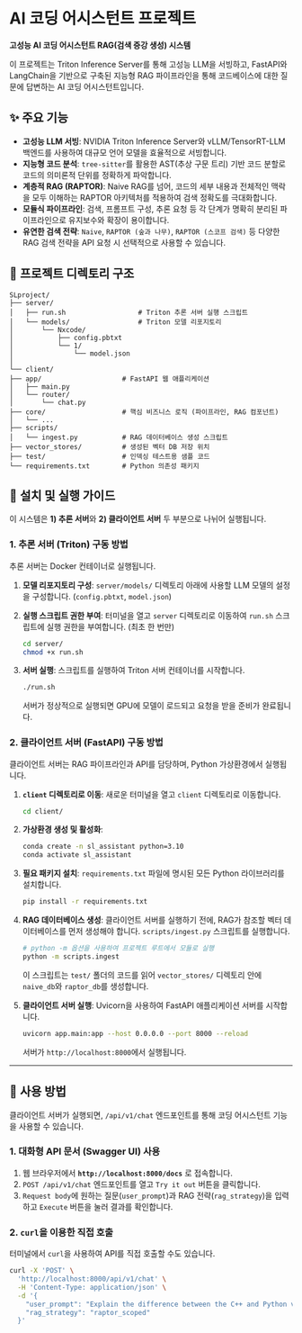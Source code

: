 # AI 코딩 어시스턴트 프로젝트

**고성능 AI 코딩 어시스턴트 RAG(검색 증강 생성) 시스템**

이 프로젝트는 Triton Inference Server를 통해 고성능 LLM을 서빙하고, FastAPI와 LangChain을 기반으로 구축된 지능형 RAG 파이프라인을 통해 코드베이스에 대한 질문에 답변하는 AI 코딩 어시스턴트입니다.

## ✨ 주요 기능

* **고성능 LLM 서빙**: NVIDIA Triton Inference Server와 vLLM/TensorRT-LLM 백엔드를 사용하여 대규모 언어 모델을 효율적으로 서빙합니다.
* **지능형 코드 분석**: `tree-sitter`를 활용한 AST(추상 구문 트리) 기반 코드 분할로 코드의 의미론적 단위를 정확하게 파악합니다.
* **계층적 RAG (RAPTOR)**: Naive RAG를 넘어, 코드의 세부 내용과 전체적인 맥락을 모두 이해하는 RAPTOR 아키텍처를 적용하여 검색 정확도를 극대화합니다.
* **모듈식 파이프라인**: 검색, 프롬프트 구성, 추론 요청 등 각 단계가 명확히 분리된 파이프라인으로 유지보수와 확장이 용이합니다.
* **유연한 검색 전략**: `Naive`, `RAPTOR (숲과 나무)`, `RAPTOR (스코프 검색)` 등 다양한 RAG 검색 전략을 API 요청 시 선택적으로 사용할 수 있습니다.

## 📂 프로젝트 디렉토리 구조

```
SLproject/
├── server/
│   ├── run.sh                  # Triton 추론 서버 실행 스크립트
│   └── models/                 # Triton 모델 리포지토리
│       └── Nxcode/
│           ├── config.pbtxt
│           └── 1/
│               └── model.json
│
└── client/
├── app/                    # FastAPI 웹 애플리케이션
│   ├── main.py
│   └── router/
│       └── chat.py
├── core/                   # 핵심 비즈니스 로직 (파이프라인, RAG 컴포넌트)
│   └── ...
├── scripts/
│   └── ingest.py           # RAG 데이터베이스 생성 스크립트
├── vector_stores/          # 생성된 벡터 DB 저장 위치
├── test/                   # 인덱싱 테스트용 샘플 코드
└── requirements.txt        # Python 의존성 패키지
```

## 🚀 설치 및 실행 가이드

이 시스템은 **1) 추론 서버**와 **2) 클라이언트 서버** 두 부분으로 나뉘어 실행됩니다.

 ### 1. 추론 서버 (Triton) 구동 방법

추론 서버는 Docker 컨테이너로 실행됩니다.

1.  **모델 리포지토리 구성**:
    `server/models/` 디렉토리 아래에 사용할 LLM 모델의 설정을 구성합니다. (`config.pbtxt`, `model.json`)

2.  **실행 스크립트 권한 부여**:
    터미널을 열고 `server` 디렉토리로 이동하여 `run.sh` 스크립트에 실행 권한을 부여합니다. (최초 한 번만)
    ```bash
    cd server/
    chmod +x run.sh
    ```

3.  **서버 실행**:
    스크립트를 실행하여 Triton 서버 컨테이너를 시작합니다.
    ```bash
    ./run.sh
    ```
    서버가 정상적으로 실행되면 GPU에 모델이 로드되고 요청을 받을 준비가 완료됩니다.

 ### 2. 클라이언트 서버 (FastAPI) 구동 방법

클라이언트 서버는 RAG 파이프라인과 API를 담당하며, Python 가상환경에서 실행됩니다.

1.  **`client` 디렉토리로 이동**:
    새로운 터미널을 열고 `client` 디렉토리로 이동합니다.
    ```bash
    cd client/
    ```

2.  **가상환경 생성 및 활성화**:
    ```bash
    conda create -n sl_assistant python=3.10
    conda activate sl_assistant
    ```
 

3.  **필요 패키지 설치**:
    `requirements.txt` 파일에 명시된 모든 Python 라이브러리를 설치합니다.
    ```bash
    pip install -r requirements.txt
    ```

4.  **RAG 데이터베이스 생성**:
    클라이언트 서버를 실행하기 전에, RAG가 참조할 벡터 데이터베이스를 먼저 생성해야 합니다. `scripts/ingest.py` 스크립트를 실행합니다.
    ```bash
    # python -m 옵션을 사용하여 프로젝트 루트에서 모듈로 실행
    python -m scripts.ingest
    ```
    이 스크립트는 `test/` 폴더의 코드를 읽어 `vector_stores/` 디렉토리 안에 `naive_db`와 `raptor_db`를 생성합니다.

5.  **클라이언트 서버 실행**:
    Uvicorn을 사용하여 FastAPI 애플리케이션 서버를 시작합니다.
    ```bash
    uvicorn app.main:app --host 0.0.0.0 --port 8000 --reload
    ```
    서버가 `http://localhost:8000`에서 실행됩니다.

---
## 📖 사용 방법

클라이언트 서버가 실행되면, `/api/v1/chat` 엔드포인트를 통해 코딩 어시스턴트 기능을 사용할 수 있습니다.

### 1. 대화형 API 문서 (Swagger UI) 사용

1.  웹 브라우저에서 **`http://localhost:8000/docs`** 로 접속합니다.
2.  `POST /api/v1/chat` 엔드포인트를 열고 `Try it out` 버튼을 클릭합니다.
3.  `Request body`에 원하는 질문(`user_prompt`)과 RAG 전략(`rag_strategy`)을 입력하고 `Execute` 버튼을 눌러 결과를 확인합니다.

### 2. `curl`을 이용한 직접 호출

터미널에서 `curl`을 사용하여 API를 직접 호출할 수도 있습니다.

```bash
curl -X 'POST' \
  'http://localhost:8000/api/v1/chat' \
  -H 'Content-Type: application/json' \
  -d '{
    "user_prompt": "Explain the difference between the C++ and Python versions of the accelerate function.",
    "rag_strategy": "raptor_scoped"
  }'